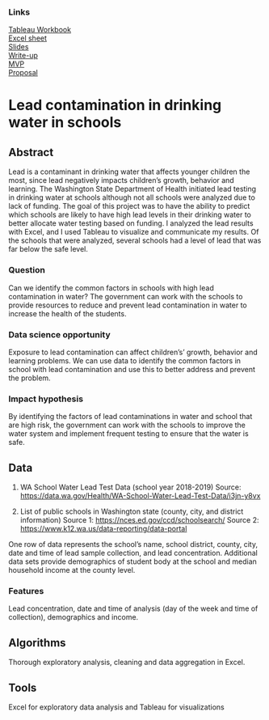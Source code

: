 ### Links

[Tableau Workbook](https://public.tableau.com/app/profile/jing4059/viz/Drinkingwaterinschools/Leaddashboard?publish=yes) <br>
[Excel sheet](https://github.com/lee-jin81/metis_project_3_business/blob/main/data_business_lead_FINAL.xlsx) <br>
[Slides](https://github.com/lee-jin81/metis_project_3_business/blob/main/slides_business.pdf) <br>
[Write-up](https://github.com/lee-jin81/metis_project_3_business/blob/main/writeup_business.pdf) <br>
[MVP](https://github.com/lee-jin81/metis_project_3_business/blob/main/mvp_business.pdf) <br>
[Proposal](https://github.com/lee-jin81/metis_project_3_business/blob/main/proposal_business.pdf) <br>

# Lead contamination in drinking water in schools

## Abstract 
Lead is a contaminant in drinking water that affects younger children the most, since lead negatively impacts children’s growth, behavior and learning. The Washington State Department of Health initiated lead testing in drinking water at schools although not all schools were analyzed due to lack of funding. The goal of this project was to have the ability to predict which schools are likely to have high lead levels in their drinking water to better allocate water testing based on funding. I analyzed the lead results with Excel, and I used Tableau to visualize and communicate my results. Of the schools that were analyzed, several schools had a level of lead that was far below the safe level.

### Question
Can we identify the common factors in schools with high lead contamination in water?
The government can work with the schools to provide resources to reduce and prevent lead contamination in water to increase the health of the students.

### Data science opportunity
Exposure to lead contamination can affect children’s’ growth, behavior and learning problems. 
We can use data to identify the common factors in school with lead contamination and use this to better address and prevent the problem. 

### Impact hypothesis
By identifying the factors of lead contaminations in water and school that are high risk, the government can work with the schools to improve the water system and implement frequent testing to ensure that the water is safe. 

## Data 
1.	WA School Water Lead Test Data (school year 2018-2019)
Source: https://data.wa.gov/Health/WA-School-Water-Lead-Test-Data/i3jn-y8vx

2.	List of public schools in Washington state (county, city, and district information)
Source 1: https://nces.ed.gov/ccd/schoolsearch/
Source 2: https://www.k12.wa.us/data-reporting/data-portal

One row of data represents the school’s name, school district, county, city, date and time of lead sample collection, and lead concentration. Additional data sets provide demographics of student body at the school and median household income at the county level. 

### Features
Lead concentration, date and time of analysis (day of the week and time of collection), demographics and income.

## Algorithms
Thorough exploratory analysis, cleaning and data aggregation in Excel.

## Tools
Excel for exploratory data analysis and Tableau for visualizations
